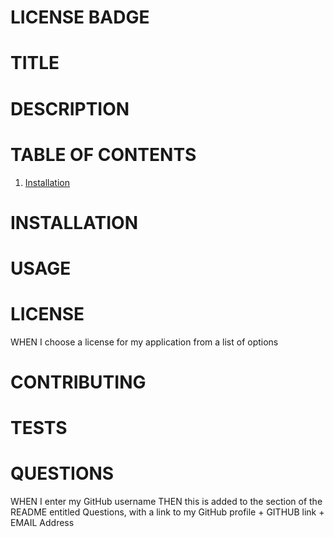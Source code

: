 
# LICENSE BADGE

# TITLE
    
# DESCRIPTION 

# TABLE OF CONTENTS
1. [Installation](#www.google.com)


# <a name="installation">INSTALLATION</a>
# USAGE


# LICENSE
WHEN I choose a license for my application from a list of options
# CONTRIBUTING
# TESTS
# QUESTIONS
WHEN I enter my GitHub username
THEN this is added to the section of the README entitled Questions, with a link to my GitHub profile  + GITHUB link + EMAIL Address
